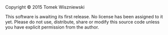 Copyright © 2015 Tomek Wiszniewski

This software is awaiting its first release. No license has been assigned to it yet. Please do not use, distribute, share or modify this source code unless you have explicit permission from the author.

